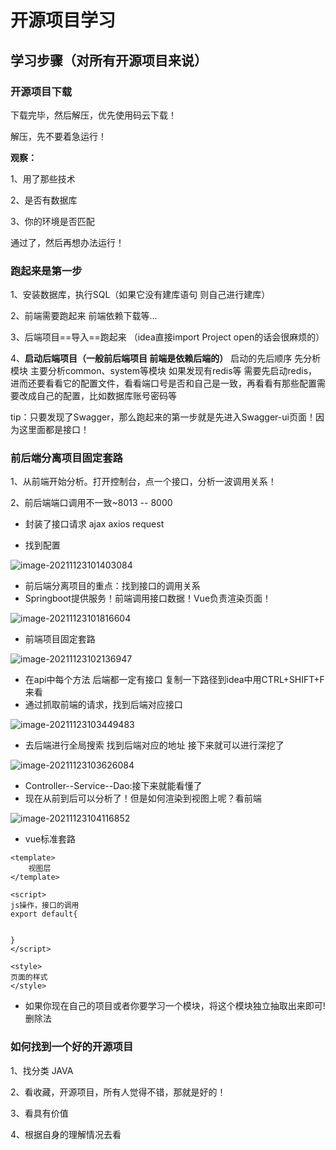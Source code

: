 # 开源项目学习





## 学习步骤（对所有开源项目来说）



### 开源项目下载

下载完毕，然后解压，优先使用码云下载！

解压，先不要着急运行！

**观察：**

1、用了那些技术

2、是否有数据库

3、你的环境是否匹配

通过了，然后再想办法运行！



### 跑起来是第一步

1、安装数据库，执行SQL（如果它没有建库语句  则自己进行建库）

2、前端需要跑起来   前端依赖下载等...

3、后端项目==导入==跑起来 （idea直接import Project  open的话会很麻烦的）

4、**启动后端项目（一般前后端项目  前端是依赖后端的）**  启动的先后顺序  先分析模块  主要分析common、system等模块   如果发现有redis等  需要先启动redis， 进而还要看看它的配置文件，看看端口号是否和自己是一致，再看看有那些配置需要改成自己的配置，比如数据库账号密码等

tip：只要发现了Swagger，那么跑起来的第一步就是先进入Swagger-ui页面！因为这里面都是接口！



### 前后端分离项目固定套路

1、从前端开始分析。打开控制台，点一个接口，分析一波调用关系！

2、前后端端口调用不一致~8013 -- 8000

- 封装了接口请求 ajax axios request

- 找到配置

![image-20211123101403084](C:\Users\asus\AppData\Roaming\Typora\typora-user-images\image-20211123101403084.png)

- 前后端分离项目的重点：找到接口的调用关系
- Springboot提供服务！前端调用接口数据！Vue负责渲染页面！

![image-20211123101816604](C:\Users\asus\AppData\Roaming\Typora\typora-user-images\image-20211123101816604.png)

- 前端项目固定套路

![image-20211123102136947](C:\Users\asus\AppData\Roaming\Typora\typora-user-images\image-20211123102136947.png)

- 在api中每个方法  后端都一定有接口   复制一下路径到idea中用CTRL+SHIFT+F 来看
- 通过抓取前端的请求，找到后端对应接口

![image-20211123103449483](C:\Users\asus\AppData\Roaming\Typora\typora-user-images\image-20211123103449483.png)

- 去后端进行全局搜索   找到后端对应的地址  接下来就可以进行深挖了  

![image-20211123103626084](C:\Users\asus\AppData\Roaming\Typora\typora-user-images\image-20211123103626084.png)

- Controller--Service--Dao:接下来就能看懂了
- 现在从前到后可以分析了！但是如何渲染到视图上呢？看前端

![image-20211123104116852](C:\Users\asus\AppData\Roaming\Typora\typora-user-images\image-20211123104116852.png)

- vue标准套路

```vue
<template>
	视图层
</template>

<script>
js操作，接口的调用
export default{
    
  
}
</script>

<style>
页面的样式
</style>
```



- 如果你现在自己的项目或者你要学习一个模块，将这个模块独立抽取出来即可!删除法



### 如何找到一个好的开源项目



1、找分类 JAVA

2、看收藏，开源项目，所有人觉得不错，那就是好的！

3、看具有价值

4、根据自身的理解情况去看































